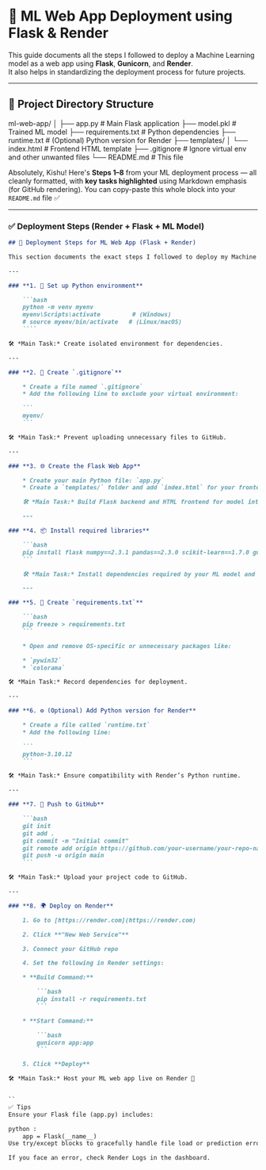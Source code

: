 # 🚀 ML Web App Deployment using Flask & Render

This guide documents all the steps I followed to deploy a Machine Learning model as a web app using **Flask**, **Gunicorn**, and **Render**.  
It also helps in standardizing the deployment process for future projects.

---

## 📁 Project Directory Structure

ml-web-app/
│
├── app.py # Main Flask application
├── model.pkl # Trained ML model
├── requirements.txt # Python dependencies
├── runtime.txt # (Optional) Python version for Render
├── templates/
│ └── index.html # Frontend HTML template
├── .gitignore # Ignore virtual env and other unwanted files
└── README.md # This file


Absolutely, Kishu! Here's **Steps 1–8** from your ML deployment process — all cleanly formatted, with **key tasks highlighted** using Markdown emphasis (for GitHub rendering). You can copy-paste this whole block into your `README.md` file ✅

---

### ✅ Deployment Steps (Render + Flask + ML Model)

````markdown
## 🚀 Deployment Steps for ML Web App (Flask + Render)

This section documents the exact steps I followed to deploy my Machine Learning project as a web application.

---

### **1. 🔧 Set up Python environment**

    ```bash
    python -m venv myenv
    myenv\Scripts\activate         # (Windows)
    # source myenv/bin/activate   # (Linux/macOS)
    ````

🛠️ *Main Task:* Create isolated environment for dependencies.

---

### **2. 📄 Create `.gitignore`**

    * Create a file named `.gitignore`
    * Add the following line to exclude your virtual environment:

    ```
    myenv/
    ```

🛠️ *Main Task:* Prevent uploading unnecessary files to GitHub.

---

### **3. 🌐 Create the Flask Web App**

    * Create your main Python file: `app.py`
    * Create a `templates/` folder and add `index.html` for your frontend

    🛠️ *Main Task:* Build Flask backend and HTML frontend for model interaction.

    ---

### **4. 📦 Install required libraries**

    ```bash
    pip install flask numpy==2.3.1 pandas==2.3.0 scikit-learn==1.7.0 gunicorn
    ```

    🛠️ *Main Task:* Install dependencies required by your ML model and Flask app.

    ---

### **5. 🧾 Create `requirements.txt`**

    ```bash
    pip freeze > requirements.txt
    ```

    * Open and remove OS-specific or unnecessary packages like:

    * `pywin32`
    * `colorama`

🛠️ *Main Task:* Record dependencies for deployment.

---

### **6. ⚙️ (Optional) Add Python version for Render**

    * Create a file called `runtime.txt`
    * Add the following line:

    ```
    python-3.10.12
    ```

🛠️ *Main Task:* Ensure compatibility with Render’s Python runtime.

---

### **7. 🚀 Push to GitHub**

    ```bash
    git init
    git add .
    git commit -m "Initial commit"
    git remote add origin https://github.com/your-username/your-repo-name.git
    git push -u origin main
    ```

🛠️ *Main Task:* Upload your project code to GitHub.

---

### **8. 🌍 Deploy on Render**

    1. Go to [https://render.com](https://render.com)

    2. Click **"New Web Service"**

    3. Connect your GitHub repo

    4. Set the following in Render settings:

    * **Build Command:**

        ```bash
        pip install -r requirements.txt
        ```

    * **Start Command:**

        ```bash
        gunicorn app:app
        ```

    5. Click **Deploy**

🛠️ *Main Task:* Host your ML web app live on Render 🚀


``
✅ Tips
Ensure your Flask file (app.py) includes:

python : 
    app = Flask(__name__)
Use try/except blocks to gracefully handle file load or prediction errors.

If you face an error, check Render Logs in the dashboard.



